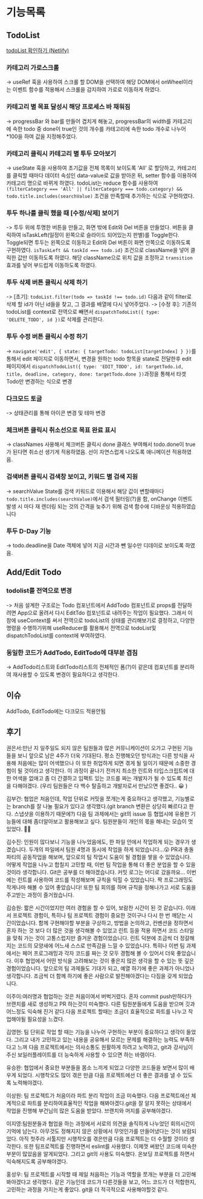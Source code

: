 # 기능목록
## TodoList
[todoList 확인하기 (Netlify)](https://inspiring-melomakarona-e4c1c2.netlify.app/)
### 카테고리 가로스크롤
-> useRef 훅을 사용하여 스크롤 할 DOM을 선택하여 해당 DOM에서 onWheel이라는 이벤트 함수를 적용해서 스크롤을 감지하여 가로로 이동하게 하였다.  
### 카테고리 별 목표 달성시 해당 프로세스 바 채워짐
-> progressBar 와 bar를 만들어 겹치게 해놓고, progressBar의 width를 카테고리에 속한 todo 중 done이 true인 것의 개수를 카테고리에 속한 todo 개수로 나누어 *100을 하여 값을 지정해주었다.
### 카테고리 클릭시 카테고리 별 투두 모아보기
->  useState 훅을 사용하여 초기값을 전체 목록이 보이도록 ‘All’ 로 할당하고, 카테고리를 클릭할 때마다 데이터 속성인 data-value로 값을 받아온 뒤, setter 함수를 이용하여 카테고리 명으로 바뀌게 하였다. todoList는 reduce 함수를 사용하여 `(filterCategory === 'All' || filterCategory === todo.category) && todo.title.includes(searchValue)` 조건을 만족할때 추가하는 식으로 구현하였다.
### 투두 하나를 클릭 했을 때 [수정/삭제] 보이기
-> 투두 위에 투명한 버튼을 만들고, 화면 밖에 Edit와 Del 버튼을 만들었다.  버튼을 클릭하여 isTaskLeft(일정이 왼쪽으로 슬라이드 되어있는지 판별)를 Toggle한다. Toggle되면 투두는 왼쪽으로 이동하고 Edit와 Del 버튼이 화면 안쪽으로 이동하도록 구현하였다. `isTaskLeft && taskId === todo.id}` 조건으로  className을 넣어 클릭한 값만 이동하도록 하였다. 해당 className으로 위치 값을 조정하고  `transition` 효과를 넣어 부드럽게 이동하도록 하였다.
### 투두 삭제 버튼 클릭시 삭제 하기
-> [초기]: `todoList.filter(todo => taskId !== todo.id)` 다음과 같이 filter로 삭제 할 id가 아닌 id들을 찾고, 그 결과를 배열에 다시 넣어주었다.
-> [수정 후]: 기존의 todoList를 context로 전역으로 빼면서 `dispatchTodoList({ type: 'DELETE_TODO', id })`로 삭제를 관리한다.

### 투두 수정 버튼 클릭시 수정 하기
-> `navigate('edit', { state: { targetTodo: todoList[targetIndex] } })`를 통해서 edit 페이지로 이동하면서, 변경을 원하는 todo 항목을 state로 전달한후 edit 페이지에서 `dispatchTodoList({ type: 'EDIT_TODO', id: targetTodo.id, title, deadline, category, done: targetTodo.done })`과정을 통해서 타겟 Todo만 변경하는 식으로 변경

### 다크모드 토글
-> 상태관리를 통해 아이콘 변경 및 테마 변경



### 체크버튼 클릭시 취소선으로 목표 완료 표시
 -> classNames 사용해서 체크버튼 클릭시 done 클래스 부여해서 todo.done이 true가 된다면 취소선 생기게 적용하였음. 선이 자연스럽게 나오도록 애니메이션 적용하였음.
### 검색버튼 클릭시 검색창 보이고, 키워드 별 검색 지원
-> searchValue State를 검색 키워드로 이용해서 해당 값이 변할때마다 `todo.title.includes(searchValue)`에서 검색 필터링(?)을 함, onChange 이벤트 발생 시 마다 재 렌더링 되는 것의 간격을 늦추기 위해 검색 함수에 디바운싱 적용하였습니다



### 투두 D-Day 기능
-> todo.deadline을 Date 객체에 넣어 지금 시간과 뺀 일수만 디데이로 보이도록 하였음.

## Add/Edit Todo
### todolist를 전역으로 변경
-> 처음 설계한 구조로는 Todo 컴포넌트에서 AddTodo 컴포넌트로 props를 전달하려면 App으로 올려서 다시 EditTdo 컴포넌트로 내려주는 작업이 필요했다. 그래서 이 참에 useContext를 써서 전역으로 todoList의 상태를 관리해보기로 결정하고, 다양한 명령을 수행하기위해 useReducer를 활용해서 전역으로 todoList및 dispatchTodoList를 context에 부여하였다.
### 동일한 코드가 AddTodo, EditTodo에 대부분 겹침
-> AddTodo리스트와 EditTodo리스트의 전체적인 폼(?)이 같은데 컴포넌트를 분리하여 재사용할 수 있도록 변경이 필요하다고 생각한다.

## 이슈
AddTodo, EditTodo에는 다크모드 적용안됨



## 후기
권은서:만난 지 일주일도 되지 않은 팀원들과 많은 커뮤니케이션이 오가고 구현된 기능들을 보니 앞으로 남은 4주가 더욱 기대된다. 평소 진행해오던 방식과는 다른 방식을 사용해 처음에는 많이 어색했으나 이 또한 취업하게 되면 겪게 될 일이기 때문에 소중한 경험이 될 것이라고 생각한다. 이 과정이 끝나기 전까지 최소한 린트와 타입스크립트에 대한 어색을 없애고 좀 더 간결하고 임팩트 있는 코드를 짜는 개발자가 될 수 있도록 최선을 다해야겠다.
(우리 팀원들은 다 백수 탈출하고 개발자로서 만났으면 좋겠다.. 😀 )


김부건: 협업은 처음인데, 작업 단위로 커밋을 쪼개는게 중요하다고 생각했고, 기능별로는 branch를 잘 나눌 필요가 있다고 생각했다.(git branch 변환은 상당히 빠르다고 한다. 스냅샷을 이용하기 때문에?) 다음 팀 과제에서는 git의  issue 등 협업시에 유용한 기능들에 대해 좀더알아보고 활용해보고 싶다. 팀원분들이 개인의 몫을 해내는 모습이 멋있었다. 👍🏻


김수진: 인원이 많다보니 기능을 나누었음에도, 한 파일 안에서 작업하게 되는 경우가 생겼습니다. 두개의 파일에서 팀원 4명과 동시에 작업을 하게 되었습니다…😮  PR과 충돌파티의 공동작업을 해보며, 앞으로의 팀 작업시 도움이 될 경험을 쌓을 수 있었습니다. 어떻게 작업을 나누고 합칠지 고민할 때, 이번 팀 작업을 통해 더 좋은 분업을 할 수 있을것이라 생각합니다. Git은 공부를 더 해야겠습니다. 커밋 로그는 어디로 갔을까요… 이번에는 린트를 사용하여 코드를 작성해보며 규칙을 익힐 수 있었습니다. 짝 프로그래밍도 작게나마 해볼 수 있어 좋았습니다! 또한 팀 회의를 하며 규칙을 정해나가고 서로 도움을 주고받는 과정이 즐거웠습니다.


김승원: 짧은 시간이었지만 여러 경험을 할 수 있어, 보람찬 시간이 된 것 같습니다. 이래서 프로젝트 경험이, 특히나 팀 프로젝트 경험이 중요한 것이구나 다시 한 번 깨닫는 시간이었습니다. 함께 구현해야할 부분을 구상하고, 방법을 논의하고, 컨벤션을 정하면서 혼자 하는 것 보다 더 많은 것을 생각해볼 수 있었고 린트 등을 적용 하면서 코드 스타일을 맞춰 가는 것이 고통스럽지만 즐거운 경험이었습니다. 린트 덕분에 조금씩 더 정갈해지는 코드의 모양새에 어느새 스스로 만족감을 느낄 수 있었습니다. 특히나 이번 팀 과제에서는 페어 프로그래밍과 각자 코드를 짜는 것 모두 경험해 볼 수 있어서 더욱 좋았습니다. 이후 협업에서 어떤 방식을 고려해보는 것이 좋은지 많은 생각을 할 수 있는 뜻 깊은 경험이었습니다. 앞으로의 팀 과제들도 기대가 되고, 예열 하기에 좋은 과제가 아니었나 생각합니다. 조금씩 더 함께 하기에 좋은 사람으로 발전해야겠다는 다짐을 갖게 되었습니다.

이주이:여러명과 협업하는 것은 처음이여서 버벅거렸다. 혼자 commit push만하다가 브랜치를 새로 생성하고 PR 하는것이 미숙했다. 다른 팀원분들에게 도움을 받으며 깃과 어느정도 익숙해 진거 같다.다음 프로젝트 할때는 조금더 효율적으로 파트를 나누고 작업해야될 필요성을 느겼다.

김영현: 팀 단위로 작업 할 때는 기능을 나누어 구현하는 부분이 중요하다고 생각이 들었다. 그리고 내가 고민하고 있는 내용을 공유해서 모르는 문제를 해결하는 능력도 부족하다고 느껴 다음 프로젝트에서는 의사소통도 원활하게 하려고 노력하고, git과  강사님이 주신 보일러플레이트를 더 능숙하게 사용할 수 있으면 하는 바램이다.


유승완: 협업에서 중요한 부분들을 몸소 느끼게 되었고 다양한 코드들을 보면서 많이 배우게 되었다. 시행착오도 많이 겪은 만큼 다음 프로젝트에선 더 좋은 결과를 낼 수 있도록 노력해야겠다.


이상원: 팀 프로젝트가 처음이라 파트 분리 작업이 조금 미숙했다. 다음 프로젝트에선 체계적으로 파트를 분리하여효율적인 작업을 해봐야겠다.git을 잘 알지 못하는 상태에서 작업을 진행해 부건님의 많은 도움을 받았다. 브랜치와 머지를 공부해야겠다.

이지영:팀원분들과 협업을 하는 과정에서 서로의 의견을 솔직하게 나누었던 회의시간이 기억에 남는다. 아무것도 정해지지 않은 상황에서 무엇인가를 만들어냈다는 것이 보람되었다. 아직 첫주라 서툴지만 시행착오를 겪은만큼 다음 프로젝트는 더 수월할 것이라 생각한다. 또한 팀프로젝트를 진행하면서 eslint를 사용했다. 이제껏 써왔던 코드에 미숙한 부분이 많았음을 알게되었다. 그리고 git의 사용도 미숙했다. 온보딩 프로젝트를 하면서 익숙해지도록 공부해야겠다.


홍성우: 팀 프로젝트를 시작할 때 제일 처음하는 기능과 역할을 쪼개는 부분을 더 고민해봐야겠다고 생각했다. 같은 기능인데 코드가 다른것들을 보고, 어느 코드가 더 적합한지, 고민하는 과정을 가지는게 좋았다. git을 더 적극적으로 사용해야할것 같다.
